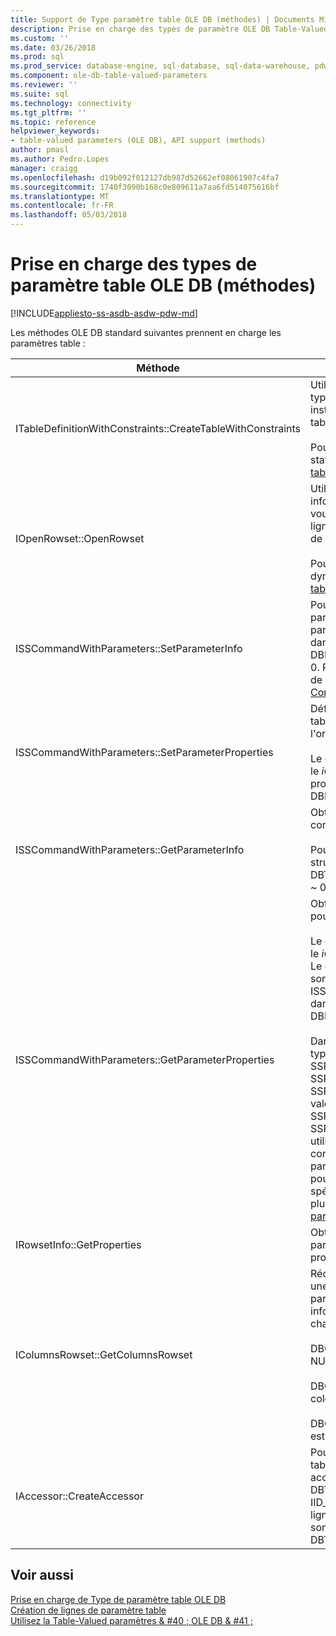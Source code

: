 ```yaml
---
title: Support de Type paramètre table OLE DB (méthodes) | Documents Microsoft
description: Prise en charge des types de paramètre OLE DB Table-Valued (méthodes)
ms.custom: ''
ms.date: 03/26/2018
ms.prod: sql
ms.prod_service: database-engine, sql-database, sql-data-warehouse, pdw
ms.component: ole-db-table-valued-parameters
ms.reviewer: ''
ms.suite: sql
ms.technology: connectivity
ms.tgt_pltfrm: ''
ms.topic: reference
helpviewer_keywords:
- table-valued parameters (OLE DB), API support (methods)
author: pmasl
ms.author: Pedro.Lopes
manager: craigg
ms.openlocfilehash: d19b092f012127db987d52662ef08061907c4fa7
ms.sourcegitcommit: 1740f3090b168c0e809611a7aa6fd514075616bf
ms.translationtype: MT
ms.contentlocale: fr-FR
ms.lasthandoff: 05/03/2018
---
```

# <a name="ole-db-table-valued-parameter-type-support-methods"></a>Prise en charge des types de paramètre table OLE DB (méthodes)
[!INCLUDE[appliesto-ss-asdb-asdw-pdw-md](../../../includes/appliesto-ss-asdb-asdw-pdw-md.md)]

  Les méthodes OLE DB standard suivantes prennent en charge les paramètres table :  
  
|Méthode|Prise en charge des paramètres table|  
|------------|-------------------------------------|  
|ITableDefinitionWithConstraints::CreateTableWithConstraints|Utilisée lorsque vous connaissez les informations de type du paramètre table, et que vous souhaitez instancier un objet d'ensemble de lignes de paramètre table en fonction des informations de type.<br /><br /> Pour plus d’informations, consultez « Scénario statique » dans [la création de lignes de paramètre table](../../oledb/ole-db-table-valued-parameters/table-valued-parameter-rowset-creation.md).|  
|IOpenRowset::OpenRowset|Utilisée lorsque vous ne connaissez pas les informations de type d'un paramètre table, et que vous souhaitez instancier un objet d'ensemble de lignes de paramètre table en fonction des informations de métadonnées extraites du serveur.<br /><br /> Pour plus d’informations, consultez « Scénario dynamique » dans [la création de lignes de paramètre table](../../oledb/ole-db-table-valued-parameters/table-valued-parameter-rowset-creation.md).|  
|ISSCommandWithParameters::SetParameterInfo|Pour spécifier un paramètre de commande de paramètre table, le consommateur Spécifie le type du paramètre en tant que « table » ou « DBTYPE_TABLE » dans le *pwszName* membre de la structure DBPARAMBINDINFO. Le *ulParamSize* est défini sur ~ 0. Pour plus d’informations, consultez « Spécification de paramètre table » dans [Executing Commands Containing Table-Valued paramètres](../../oledb/ole-db-table-valued-parameters/executing-commands-containing-table-valued-parameters.md).|  
|ISSCommandWithParameters::SetParameterProperties|Définit les propriétés spécifiques aux paramètres table, telles que le nom de schéma, le nom de type, l'ordre des colonnes et les colonnes par défaut.<br /><br /> Le consommateur Spécifie l’ordinal du paramètre dans le *iOrdinal* de la structure SSPARAMPROPS. Le jeu de propriétés demandé est DBPROPSET_SQLSERVERPARAMETER.|  
|ISSCommandWithParameters::GetParameterInfo|Obtient les types de tous les paramètres d'une commande spécifiée.<br /><br /> Pour les paramètres table, le *wType* champ de la structure DBPARAMINFO possède le type DBTYPE_TABLE. Le *ulParamSize* champ sera défini sur ~ 0 pour indiquer une longueur inconnue.|  
|ISSCommandWithParameters::GetParameterProperties|Obtient des informations de type supplémentaires pour les paramètres du type DBTYPE_TABLE.<br /><br /> Le consommateur Spécifie l’ordinal du paramètre dans le *iOrdinal* membre de la structure SSPARAMPROPS. Le consommateur peut demander des propriétés qui sont répertoriées sous ISSCommandWithParameters::SetParameterProperties dans le jeu de propriétés DBPROPSET_SQLSERVERPARAMETER.<br /><br /> Dans la mesure où le consommateur ne connaît pas le type de paramètre table, le fournisseur doit définir SSPROP_PARAM_TYPE_TYPENAME, SSPROP_PARAM_TYPE_SCHEMANAME et SSPROP_PARAM_TYPE_CATALOGNAME sur leurs valeurs correctes. Les propriétés restantes, SSPROP_PARAM_TABLE_DEFAULT_COLUMNS et SSPROP_PARAM_TABLE_COLUMN_SORT_ORDER, utilisent leurs valeurs par défaut. Une fois que le consommateur a découvert le nom de type de paramètre table, il utilise IOpenRowset::OpenRowset pour créer une instance de ce paramètre table, en spécifiant le nom du type de paramètre table. Pour plus d’informations, consultez [détection de Type de paramètre table](../../oledb/ole-db-table-valued-parameters/table-valued-parameter-type-discovery.md).|  
|IRowsetInfo::GetProperties|Obtient les propriétés de l'ensemble de lignes de paramètre table. Le consommateur peut utiliser ces propriétés pour optimiser la configuration des liaisons.|  
|IColumnsRowset::GetColumnsRowset|Récupère les informations de métadonnées relatives une table [!INCLUDE[ssNoVersion](../../../includes/ssnoversion-md.md)]. Pour les paramètres table, cette même interface fournit des informations de métadonnées détaillées à propos de chaque colonne, notamment les suivantes :<br /><br /> DBCOLUMN_FLAGS indique la possibilité de valeur NULL via le bit DBCOLUMNFLAGS_ISNULLABLE.<br /><br /> DBCOLUMN_ISUNIQUE indique si la colonne est une colonne d'identité.<br /><br /> DBCOLUMN_COMPUTEMODE indique si la colonne est calculée.|  
|IAccessor::CreateAccessor|Pour lier un objet d’ensemble de lignes de paramètre table à un paramètre de commande, vous créez un accesseur avec son *wType* membre a la valeur DBTYPE_TABLE. La structure DBOBJECT contiendra IID_IRowset ou toute autre interface objet ensemble de lignes valide dans le *iid* membre. Les autres champs sont traités de la même façon que DBTYPE_IUNKNOWN.|  
  
## <a name="see-also"></a>Voir aussi  
 [Prise en charge de Type de paramètre table OLE DB](../../oledb/ole-db-table-valued-parameters/ole-db-table-valued-parameter-type-support.md)   
 [Création de lignes de paramètre table](../../oledb/ole-db-table-valued-parameters/table-valued-parameter-rowset-creation.md)   
 [Utilisez la Table-Valued paramètres & #40 ; OLE DB & #41 ;](../../oledb/ole-db-how-to/use-table-valued-parameters-ole-db.md)  
  
  
